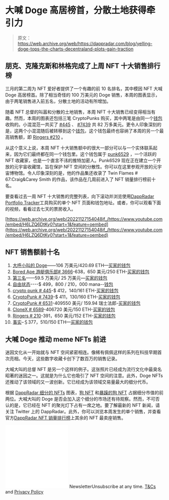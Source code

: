 # 大喊 Doge 高居榜首，分散土地获得牵引力

> 原文：<https://web.archive.org/web/https://dappradar.com/blog/yelling-doge-tops-the-charts-decentraland-plots-gain-traction>

## 朋克、克隆克斯和林格完成了上周 NFT 十大销售排行榜

三月的第二周为 NFT 爱好者提供了一个有趣的前 10 名排名，其中模因 NFT 大喊 Doge 高居榜首。除了相当奇怪的 100 万美元的 Doge 销售，本周的图表显示，由于两笔销售进入前五名，分散土地的活动有所增加。

随着 NFT 总督的叫嚣和分散的土地销售，本周 NFT 十大销售已经变得相当有趣。然而，本周的图表还包括三笔 CryptoPunks 购买，其中两笔是由同一个[钱包](https://web.archive.org/web/20221127154048/https://dappradar.com/hub/wallet/eth/0x8ee9e07b14dc1ca05b0957a9bfe5a48254bbb724?utm_source=rankings&utm_medium=nft&utm_campaign=nft_sales)收购的。小混混范一共买了 [#445](https://web.archive.org/web/20221127154048/https://dappradar.com/hub/assets/eth/0xb47e3cd837ddf8e4c57f05d70ab865de6e193bbb/445) 、 [#7439](https://web.archive.org/web/20221127154048/https://dappradar.com/hub/assets/eth/0xb47e3cd837ddf8e4c57f05d70ab865de6e193bbb/7439) 共 82 万多美元。更令人印象深刻的是，这两个小混混随后被转移到这个[钱包](https://web.archive.org/web/20221127154048/https://dappradar.com/hub/wallet/eth/0x8ba68cfe71550efc8988d81d040473709b7f9218/nfts/1)，这个钱包最终也容纳了本周的另一个最高销售额，即 [Ringers #210](https://web.archive.org/web/20221127154048/https://dappradar.com/hub/assets/eth/0xa7d8d9ef8d8ce8992df33d8b8cf4aebabd5bd270/13000210) 。

从这个意义上说，本周 NFT 十大销售额中的很大一部分可以与一个实体联系起来，因为它们最终都在同一个钱包里。这个钱包属于 [punk6529](https://web.archive.org/web/20221127154048/https://twitter.com/punk6529) ，一个活跃的 NFT 收藏家，也是一个直言不讳的推特加密人。Punk6529 现在正在建立一个开放的元宇宙收藏馆，旨在保护 NFT 空间的分散性。你可以在这里参观开放的元宇宙博物馆。令人印象深刻的是，他的作品集还收录了 Twin Flames # 67:Craig&Carey Smith 的作品，该作品在几周前进入了 NFT 销量排行榜前十名。

要查看过去一周 NFT 十大销售的完整列表，向下滚动并浏览使用[DappRadar Portfolio Tracker](https://web.archive.org/web/20221127154048/https://dappradar.com/hub/wallet/)工具购买的单个 NFT 页面和钱包地址。或者，你可以观看下面的视频，看看过去七天的票房收入。

[https://web.archive.org/web/20221127154048if_/https://www.youtube.com/embed/H6LZQ6DtKy0?start=1&feature=oembed](https://web.archive.org/web/20221127154048if_/https://www.youtube.com/embed/H6LZQ6DtKy0?start=1&feature=oembed)

## NFT 销售额前十名

1.  [大呼小叫的 Doge](https://web.archive.org/web/20221127154048/https://dappradar.com/hub/assets/eth/0xabefbc9fd2f806065b4f3c237d4b59d9a97bcac7/3368)——106 万美元/420.69 ETH—[买家的钱包](https://web.archive.org/web/20221127154048/https://dappradar.com/hub/wallet/eth/0x0aaef7bbc21c627f14cad904e283e199ca2b72cc?utm_source=rankings&utm_medium=nft&utm_campaign=nft_sales)
2.  [Bored Ape 游艇俱乐部# 3666](https://web.archive.org/web/20221127154048/https://dappradar.com/hub/assets/eth/0xbc4ca0eda7647a8ab7c2061c2e118a18a936f13d/3666)-638，650 美元/250 ETH-[买家的钱包](https://web.archive.org/web/20221127154048/https://dappradar.com/hub/wallet/eth/0x7eb413211a9de1cd2fe8b8bb6055636c43f7d206?utm_source=rankings&utm_medium=nft&utm_campaign=nft_sales)
3.  [第三名](https://web.archive.org/web/20221127154048/https://dappradar.com/hub/assets/eth/0x959e104e1a4db6317fa58f8295f586e1a978c297/1471)——59.5 万美元/ 25 万美元—[买家的钱包](https://web.archive.org/web/20221127154048/https://dappradar.com/hub/wallet/eth/0x5b8c90ed179ea2a165c8fb8f7a2260c53f5dcc63?utm_source=rankings&utm_medium=nft&utm_campaign=nft_sales)
4.  [自由状态](https://web.archive.org/web/20221127154048/https://dappradar.com/hub/assets/eth/0x959e104e1a4db6317fa58f8295f586e1a978c297/519)----$ 499，800 / 210，000 mana--[钱包](https://web.archive.org/web/20221127154048/https://dappradar.com/hub/wallet/eth/0x099594cc082e55f42cbe38425f853f2a937e55ea?utm_source=rankings&utm_medium=nft&utm_campaign=nft_sales)
5.  [crypto punk # 445](https://web.archive.org/web/20221127154048/https://dappradar.com/hub/assets/eth/0xb47e3cd837ddf8e4c57f05d70ab865de6e193bbb/445)-$ 412，140/161 ETH-[买家的钱包](https://web.archive.org/web/20221127154048/https://dappradar.com/hub/wallet/eth/0x8ee9e07b14dc1ca05b0957a9bfe5a48254bbb724?utm_source=rankings&utm_medium=nft&utm_campaign=nft_sales)
6.  [CryptoPunk # 7439](https://web.archive.org/web/20221127154048/https://dappradar.com/hub/assets/eth/0xb47e3cd837ddf8e4c57f05d70ab865de6e193bbb/7439)-$ 411，130/160 ETH-[买家的钱包](https://web.archive.org/web/20221127154048/https://dappradar.com/hub/wallet/eth/0x8ee9e07b14dc1ca05b0957a9bfe5a48254bbb724?utm_source=rankings&utm_medium=nft&utm_campaign=nft_sales)
7.  [CryptoPunk # 6531](https://web.archive.org/web/20221127154048/https://dappradar.com/hub/assets/eth/0xb47e3cd837ddf8e4c57f05d70ab865de6e193bbb/6531)-409550 美元/ 159.94 瑞士法郎-[买家的钱包](https://web.archive.org/web/20221127154048/https://dappradar.com/hub/wallet/eth/0xc90c18a405fd1f4396be55d1e5afcc65830835b1?utm_source=rankings&utm_medium=nft&utm_campaign=nft_sales)
8.  [CloneX # 6589](https://web.archive.org/web/20221127154048/https://dappradar.com/hub/assets/eth/0x49cf6f5d44e70224e2e23fdcdd2c053f30ada28b/9689)-406720 美元/150 ETH-[买家的钱包](https://web.archive.org/web/20221127154048/https://dappradar.com/hub/wallet/eth/0xebeaa2cfda253b0df33a10eaf58a399d0d00a781?utm_source=rankings&utm_medium=nft&utm_campaign=nft_sales)
9.  [Ringers # 210](https://web.archive.org/web/20221127154048/https://dappradar.com/hub/assets/eth/0xa7d8d9ef8d8ce8992df33d8b8cf4aebabd5bd270/13000210)-391，650 美元/152 ETH-[买家的钱包](https://web.archive.org/web/20221127154048/https://dappradar.com/hub/wallet/eth/0xc90c18a405fd1f4396be55d1e5afcc65830835b1?utm_source=rankings&utm_medium=nft&utm_campaign=nft_sales)
10.  [事实](https://web.archive.org/web/20221127154048/https://dappradar.com/hub/assets/eth/0x892848074ddea461a15f337250da3ce55580ca85/987)–＄377，510/150 ETH—[买家的钱包](https://web.archive.org/web/20221127154048/https://dappradar.com/hub/wallet/eth/0xb7162897b1c4c0cd2c31720e4a7df1aca7fdcc21?utm_source=rankings&utm_medium=nft&utm_campaign=nft_sales)

## 大喊 Doge 推动 meme NFTs 前进

迷因文化从一开始就与 NFT 空间紧密相连。像稀有佩佩这样的系列在科技早期首次亮相。今天，这些数字收藏卡创下了数百万的销售记录。

大喊大叫的总督 NFT 是另一个这样的例子。这张照片已经成为流行文化中最臭名昭著的迷因之一。这就是为什么它也吸引了 NFT 空间的注意。此外，Doge NFTs 还推动了该领域的又一波创新。它已经成为该领域交易量最大的细分代币。

根据 [DappRadar 细分的 NFTs](https://web.archive.org/web/20221127154048/https://dappradar.com/nft/fractionalized) 图表，[狗 NFT](https://web.archive.org/web/20221127154048/https://dappradar.com/hub/swap/eth?to=0xbaac2b4491727d78d2b78815144570b9f2fe8899) 和[暴躁的狗 NFT](https://web.archive.org/web/20221127154048/https://dappradar.com/hub/swap/eth?to=0xDFDb7f72c1F195C5951a234e8DB9806EB0635346) 占据细分市值的前两位。大喊大叫的 Doge 是否会加入这个细分的市场还有待观察。然而，不可否认的是，它已经在 NFT 的聚光灯下占有一席之地。要了解最新的 NFT 新闻，请关注 Twitter 上的 DappRadar。此外，你可以浏览本周发生的单个销售，并查看官方[DappRadar NFT 销量排行榜](https://web.archive.org/web/20221127154048/https://dappradar.com/nft/sales)上其余的 NFT 最卖座销售。

![](img/6d5a4a2d609c56e1a5771717e54ba759.png) NewsletterUnsubscribe at any time. [T&Cs](https://web.archive.org/web/20221127154048/https://dappradar.com/terms) and [Privacy Policy](https://web.archive.org/web/20221127154048/https://dappradar.com/privacy-policy)